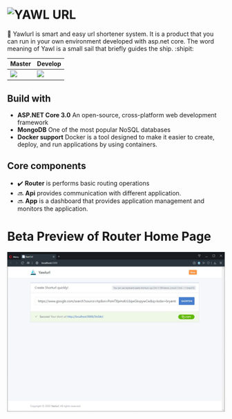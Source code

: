 <h1> <img src="https://avatars2.githubusercontent.com/u/45673127?s=36&v=4"
  style="float:left;"/>
    YAWL URL</h1>

:link: Yawlurl is smart and easy url shortener system. It is a product that you can run in your own environment developed with asp.net core. The word meaning of Yawl is a small sail that briefly guides the ship. :shipit:

| Master | Develop |
|--------|---------|
| <img src="https://ci.appveyor.com/api/projects/status/gy5y84vsgnia42wb/branch/master?svg=true" />    | <img src="https://ci.appveyor.com/api/projects/status/mcb8k62d9alpoya2/branch/develop?svg=true" />   |

## Build with
    
* **ASP.NET Core 3.0** An open-source, cross-platform web development framework 
* **MongoDB** One of the most popular NoSQL databases
* **Docker support** Docker is a tool designed to make it easier to create, deploy, and run applications by using containers.

## Core components
  * :heavy_check_mark: **Router** is performs basic routing operations 
  * :soon: **Api** provides communication with different application. 
  * :soon: **App** is a dashboard that provides application management and monitors the application.

# Beta Preview of Router Home Page

![image](./img/router.jpg)